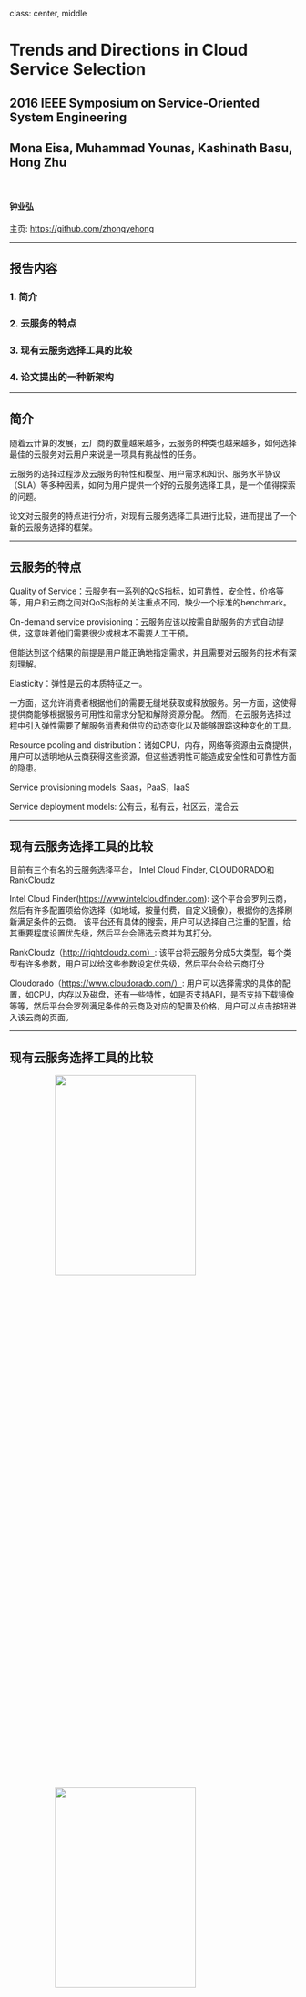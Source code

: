 ﻿class: center, middle

# Trends and Directions in Cloud Service Selection
## 2016 IEEE Symposium on Service-Oriented System Engineering
## Mona Eisa, Muhammad Younas, Kashinath Basu, Hong Zhu
&nbsp;
&nbsp;


#### 钟业弘

主页: https://github.com/zhongyehong

---

## 报告内容

### 1. 简介

### 2. 云服务的特点

### 3. 现有云服务选择工具的比较

### 4. 论文提出的一种新架构

---

## 简介

随着云计算的发展，云厂商的数量越来越多，云服务的种类也越来越多，如何选择最佳的云服务对云用户来说是一项具有挑战性的任务。

云服务的选择过程涉及云服务的特性和模型、用户需求和知识、服务水平协议（SLA）等多种因素，如何为用户提供一个好的云服务选择工具，是一个值得探索的问题。

论文对云服务的特点进行分析，对现有云服务选择工具进行比较，进而提出了一个新的云服务选择的框架。

---
## 云服务的特点

Quality of Service：云服务有一系列的QoS指标，如可靠性，安全性，价格等等，用户和云商之间对QoS指标的关注重点不同，缺少一个标准的benchmark。

On-demand service provisioning：云服务应该以按需自助服务的方式自动提供，这意味着他们需要很少或根本不需要人工干预。

但能达到这个结果的前提是用户能正确地指定需求，并且需要对云服务的技术有深刻理解。

Elasticity：弹性是云的本质特征之一。

一方面，这允许消费者根据他们的需要无缝地获取或释放服务。另一方面，这使得提供商能够根据服务可用性和需求分配和解除资源分配。
然而，在云服务选择过程中引入弹性需要了解服务消费和供应的动态变化以及能够跟踪这种变化的工具。

Resource pooling and distribution：诸如CPU，内存，网络等资源由云商提供，用户可以透明地从云商获得这些资源，但这些透明性可能造成安全性和可靠性方面的隐患。

Service provisioning models: Saas，PaaS，IaaS

Service deployment models: 公有云，私有云，社区云，混合云


---
## 现有云服务选择工具的比较

目前有三个有名的云服务选择平台， Intel Cloud Finder, CLOUDORADO和RankCloudz

Intel Cloud Finder(https://www.intelcloudfinder.com): 这个平台会罗列云商，然后有许多配置项给你选择（如地域，按量付费，自定义镜像），根据你的选择刷新满足条件的云商。
该平台还有具体的搜索，用户可以选择自己注重的配置，给其重要程度设置优先级，然后平台会筛选云商并为其打分。

RankCloudz（http://rightcloudz.com）: 该平台将云服务分成5大类型，每个类型有许多参数，用户可以给这些参数设定优先级，然后平台会给云商打分

Cloudorado（https://www.cloudorado.com/）: 用户可以选择需求的具体的配置，如CPU，内存以及磁盘，还有一些特性，如是否支持API，是否支持下载镜像等等，然后平台会罗列满足条件的云商及对应的配置及价格，用户可以点击按钮进入该云商的页面。


---
## 现有云服务选择工具的比较


<img src="intelfinder.PNG" style="margin: 0px 80px" height="30%" width="70%">

<img src="rankz.PNG" style="margin: 80px 80px" height="30%" width="70%">

<img src="cloudorado.PNG" style="margin: 160px 80px" height="30%" width="70%">

---
## 现有云服务选择工具的比较

<img src="comp.PNG" style="margin: 0px 80px" height="80%" >

需要注意的是，这三个工具的数据都是静态的，即不会每次用户查询的时候都向所有云商查询信息，而是预先将这些信息保存起来。

---

## 论文提出的一种新架构

<img src="arch.PNG" style="margin: 0px 80px">

---
## 论文提出的一种新架构

### Cloud Providers Knowledge Repository: 该架构基于一个云商的知识库

Provider Scrapper: 根据每个云商的API，定期地从不同的云商上抓取信息，如实时价格，新的服务等等，然后会根据这些信息更新知识库

User Reviews: 一个评价系统，用户可以参与云商的评价，其他用户也可以看到这些评价，从而进行参考

Service Monitors: 定期检查各个云商的服务可靠性，利用现有工具（CloudHarmony），但并非所有云商都提供接口

---
## 论文提出的一种新架构

QoS Parameters Controller: 该模块提供用户统一的QoS参数标准，使用户不需要太多的知识就能很好地选择

SLA Generator: 该模块会基于用户选择的QoS参数生成SLA，为了让用户能在选择云服务时了解关联的SLA

Cloud Service Selection: 该模块根据云商知识库及用户输入的QoS参数，根据某种算法为用户选择最匹配的云商和云服务

---

